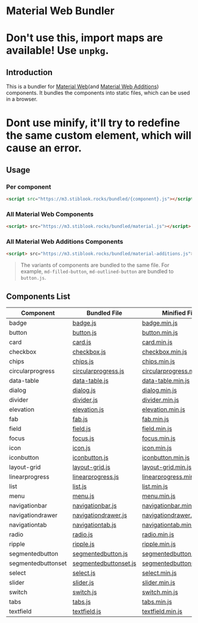 # Material Web Bundler
# Don't use this, import maps are available! Use `unpkg`.

## Introduction
This is a bundler for [Material Web](https://github.com/material-components/material-web)(and [Material Web Additions](https://github.com/maicol07/material-web-additions)) components. It bundles the components into static files, which can be used in a browser.

# Dont use minify, it'll try to redefine the same custom element, which will cause an error.
## Usage
### Per component
```html
<script src="https://m3.stiblook.rocks/bundled/{component}.js"></script>
```
### All Material Web Components
```html
<script> src="https://m3.stiblook.rocks/bundled/material.js"></script>
```
### All Material Web Additions Components
```html
<script> src="https://m3.stiblook.rocks/bundled/material-additions.js"></script>
```
> The variants of components are bundled to the same file.
> For example, `md-filled-button`, `md-outlined-button` are bundled to `button.js`.
## Components List
| Component | Bundled File | Minified File |
| --- | --- | --- |
| badge | [badge.js](https://m3.stiblook.rocks/bundled/badge.js) | [badge.min.js](https://m3.stiblook.rocks/bundled/badge.min.js) |
| button | [button.js](https://m3.stiblook.rocks/bundled/button.js) | [button.min.js](https://m3.stiblook.rocks/bundled/button.min.js) |
| card | [card.js](https://m3.stiblook.rocks/bundled/card.js) | [card.min.js](https://m3.stiblook.rocks/bundled/card.min.js) |
| checkbox | [checkbox.js](https://m3.stiblook.rocks/bundled/checkbox.js) | [checkbox.min.js](https://m3.stiblook.rocks/bundled/checkbox.min.js) |
| chips | [chips.js](https://m3.stiblook.rocks/bundled/chips.js) | [chips.min.js](https://m3.stiblook.rocks/bundled/chips.min.js) |
| circularprogress | [circularprogress.js](https://m3.stiblook.rocks/bundled/circularprogress.js) | [circularprogress.min.js](https://m3.stiblook.rocks/bundled/circularprogress.min.js) |
| data-table | [data-table.js](https://m3.stiblook.rocks/bundled/data-table.js) | [data-table.min.js](https://m3.stiblook.rocks/bundled/data-table.min.js) |
| dialog | [dialog.js](https://m3.stiblook.rocks/bundled/dialog.js) | [dialog.min.js](https://m3.stiblook.rocks/bundled/dialog.min.js) |
| divider | [divider.js](https://m3.stiblook.rocks/bundled/divider.js) | [divider.min.js](https://m3.stiblook.rocks/bundled/divider.min.js) |
| elevation | [elevation.js](https://m3.stiblook.rocks/bundled/elevation.js) | [elevation.min.js](https://m3.stiblook.rocks/bundled/elevation.min.js) |
| fab | [fab.js](https://m3.stiblook.rocks/bundled/fab.js) | [fab.min.js](https://m3.stiblook.rocks/bundled/fab.min.js) |
| field | [field.js](https://m3.stiblook.rocks/bundled/field.js) | [field.min.js](https://m3.stiblook.rocks/bundled/field.min.js) |
| focus | [focus.js](https://m3.stiblook.rocks/bundled/focus.js) | [focus.min.js](https://m3.stiblook.rocks/bundled/focus.min.js) |
| icon | [icon.js](https://m3.stiblook.rocks/bundled/icon.js) | [icon.min.js](https://m3.stiblook.rocks/bundled/icon.min.js) |
| iconbutton | [iconbutton.js](https://m3.stiblook.rocks/bundled/iconbutton.js) | [iconbutton.min.js](https://m3.stiblook.rocks/bundled/iconbutton.min.js) |
| layout-grid | [layout-grid.js](https://m3.stiblook.rocks/bundled/layout-grid.js) | [layout-grid.min.js](https://m3.stiblook.rocks/bundled/layout-grid.min.js) |
| linearprogress | [linearprogress.js](https://m3.stiblook.rocks/bundled/linearprogress.js) | [linearprogress.min.js](https://m3.stiblook.rocks/bundled/linearprogress.min.js) |
| list | [list.js](https://m3.stiblook.rocks/bundled/list.js) | [list.min.js](https://m3.stiblook.rocks/bundled/list.min.js) |
| menu | [menu.js](https://m3.stiblook.rocks/bundled/menu.js) | [menu.min.js](https://m3.stiblook.rocks/bundled/menu.min.js) |
| navigationbar | [navigationbar.js](https://m3.stiblook.rocks/bundled/navigationbar.js) | [navigationbar.min.js](https://m3.stiblook.rocks/bundled/navigationbar.min.js) |
| navigationdrawer | [navigationdrawer.js](https://m3.stiblook.rocks/bundled/navigationdrawer.js) | [navigationdrawer.min.js](https://m3.stiblook.rocks/bundled/navigationdrawer.min.js) |
| navigationtab | [navigationtab.js](https://m3.stiblook.rocks/bundled/navigationtab.js) | [navigationtab.min.js](https://m3.stiblook.rocks/bundled/navigationtab.min.js) |
| radio | [radio.js](https://m3.stiblook.rocks/bundled/radio.js) | [radio.min.js](https://m3.stiblook.rocks/bundled/radio.min.js) |
| ripple | [ripple.js](https://m3.stiblook.rocks/bundled/ripple.js) | [ripple.min.js](https://m3.stiblook.rocks/bundled/ripple.min.js) |
| segmentedbutton | [segmentedbutton.js](https://m3.stiblook.rocks/bundled/segmentedbutton.js) | [segmentedbutton.min.js](https://m3.stiblook.rocks/bundled/segmentedbutton.min.js) |
| segmentedbuttonset | [segmentedbuttonset.js](https://m3.stiblook.rocks/bundled/segmentedbuttonset.js) | [segmentedbuttonset.min.js](https://m3.stiblook.rocks/bundled/segmentedbuttonset.min.js) |
| select | [select.js](https://m3.stiblook.rocks/bundled/select.js) | [select.min.js](https://m3.stiblook.rocks/bundled/select.min.js) |
| slider | [slider.js](https://m3.stiblook.rocks/bundled/slider.js) | [slider.min.js](https://m3.stiblook.rocks/bundled/slider.min.js) |
| switch | [switch.js](https://m3.stiblook.rocks/bundled/switch.js) | [switch.min.js](https://m3.stiblook.rocks/bundled/switch.min.js) |
| tabs | [tabs.js](https://m3.stiblook.rocks/bundled/tabs.js) | [tabs.min.js](https://m3.stiblook.rocks/bundled/tabs.min.js) |
| textfield | [textfield.js](https://m3.stiblook.rocks/bundled/textfield.js) | [textfield.min.js](https://m3.stiblook.rocks/bundled/textfield.min.js) |
